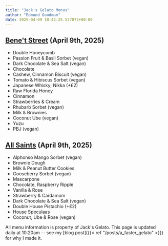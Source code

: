 ```yaml
---
title: "Jack's Gelato Menus"
author: "Edmund Goodman"
date: 2025-04-09 10:42:25.527072+00:00
---
```


## [Bene't Street](https://www.jacksgelato.com/bene-t-street-menu) (April 9th, 2025)

- Double Honeycomb
- Passion Fruit & Basil Sorbet (vegan)
- Dark Chocolate & Sea Salt (vegan)
- Chocolate
- Cashew, Cinnamon Biscuit (vegan)
- Tomato & Hibiscus Sorbet (vegan)
- Japanese Whisky; Nikka (+£2)
- Raw Florida Honey
- Cinnamon
- Strawberries & Cream
- Rhubarb Sorbet (vegan)
- Milk & Brownies
- Coconut Ube (vegan)
- Yuzu
- PBJ (vegan)


## [All Saints](https://www.jacksgelato.com/all-saints-menu) (April 9th, 2025)

- Alphonso Mango Sorbet (vegan)
- Brownie Dough
- Milk & Peanut Butter Cookies
- Gooseberry Sorbet (vegan)
- Mascarpone
- Chocolate, Raspberry Ripple
- Vanilla & Rose
- Strawberry & Cardamom
- Dark Chocolate & Sea Salt (vegan)
- Double House Pistachio (+£2)
- House Speculaas
- Coconut, Ube & Rose (vegan)

All menu information is property of Jack's Gelato. This page is
updated daily at 10:20am -- see my
[blog post]({{< ref "/posts/a_faster_gelato" >}}) for why I made it.
